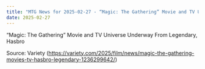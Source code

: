```yaml
---
title: "MTG News for 2025-02-27 - “Magic: The Gathering” Movie and TV Universe Under..."
date: 2025-02-27
---
```


“Magic: The Gathering” Movie and TV Universe Underway From Legendary, Hasbro

Source: Variety (https://variety.com/2025/film/news/magic-the-gathering-movies-tv-hasbro-legendary-1236299642/)
